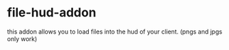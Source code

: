 # file-hud-addon
 this addon allows you to load files into the hud of your client. (pngs and jpgs only work)
